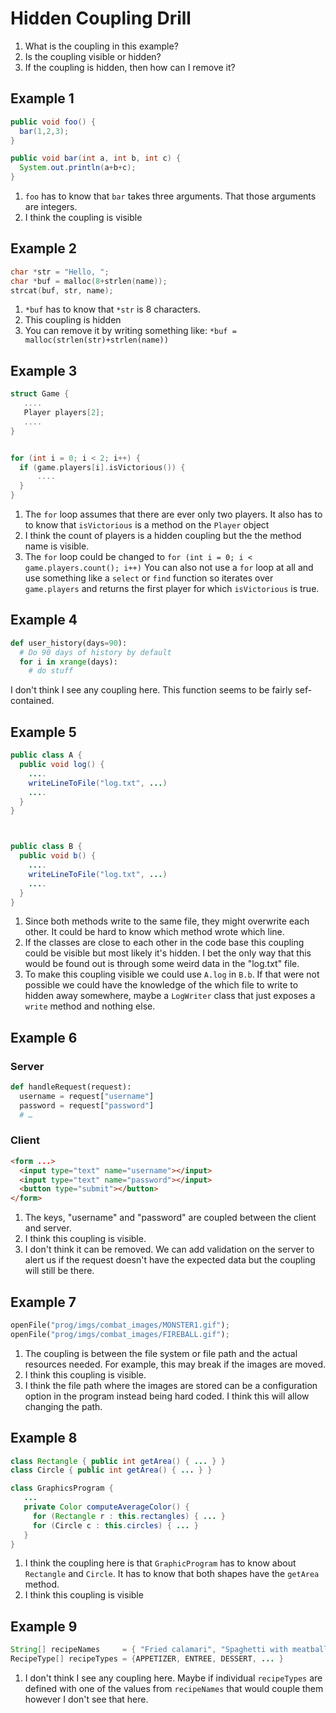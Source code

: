 # Hidden Coupling Drill


1. What is the coupling in this example?
2. Is the coupling visible or hidden?
3. If the coupling is hidden, then how can I remove it?


## Example 1

```java
public void foo() {
  bar(1,2,3);
}

public void bar(int a, int b, int c) {
  System.out.println(a+b+c);
}
```

1. `foo` has to know that `bar` takes three arguments. That those arguments are integers.
2. I think the coupling is visible

## Example 2

```c
char *str = "Hello, ";
char *buf = malloc(8+strlen(name));
strcat(buf, str, name);
```

1. `*buf` has to know that `*str` is 8 characters.
2. This coupling is hidden
3. You can remove it by writing something like: `*buf = malloc(strlen(str)+strlen(name))`

## Example 3

```c++
struct Game {
   ....
   Player players[2];
   ....
}


for (int i = 0; i < 2; i++) {
  if (game.players[i].isVictorious()) {
      ....
  }
}
```


1. The `for` loop assumes that there are ever only two players. It also has to to know that `isVictorious` is a method on the `Player` object
2. I think the count of players is a hidden coupling but the the method name is visible.
3. The `for` loop could be changed to `for (int i = 0; i < game.players.count(); i++)` You can also not use a `for` loop at all and use something like a `select` or `find` function so iterates over `game.players`
   and returns the first player for which `isVictorious` is true.



## Example 4


```python
def user_history(days=90):
  # Do 90 days of history by default
  for i in xrange(days):
    # do stuff
```

I don't think I see any coupling here. This function seems to be fairly sef-contained.

## Example 5

```java
public class A {
  public void log() {
    ....
    writeLineToFile("log.txt", ...)
    ....
  }
}



public class B {
  public void b() {
    ....
    writeLineToFile("log.txt", ...)
    ....
  }
}
```

1. Since both methods write to the same file, they might overwrite each other. It could be hard to know which method wrote which line.
2. If the classes are close to each other in the code base this coupling could be visible but most likely it's hidden. I bet the only way that this would be found out is through some weird data in the "log.txt" file.
3. To make this coupling visible we could use `A.log` in `B.b`. If that were not possible we could have the knowledge of the which file to write to hidden away somewhere, maybe a `LogWriter` class that just exposes a `write` method and nothing else.


## Example 6

### Server

```python
def handleRequest(request):
  username = request["username"]
  password = request["password"]
  # …
```

### Client

```html
<form ...>
  <input type="text" name="username"></input>
  <input type="text" name="password"></input>
  <button type="submit"></button>
</form>
```

1. The keys, "username" and "password" are coupled between the client and server.
2. I think this coupling is visible.
3. I don't think it can be removed. We can add validation on the server to alert us if the request doesn't have the expected data but the coupling will still be there.

## Example 7

```python
openFile("prog/imgs/combat_images/MONSTER1.gif");
openFile("prog/imgs/combat_images/FIREBALL.gif");
```

1. The coupling is between the file system or file path and the actual resources needed. For example, this may break if the images are moved.
2. I think this coupling is visible.
3. I think the file path where the images are stored can be a configuration option in the program instead being hard coded. I think this will allow changing the path.

## Example 8

```java
class Rectangle { public int getArea() { ... } }
class Circle { public int getArea() { ... } }

class GraphicsProgram {
   ...
   private Color computeAverageColor() {
     for (Rectangle r : this.rectangles) { ... }
     for (Circle c : this.circles) { ... }
   }
}
```

1. I think the coupling here is that `GraphicProgram` has to know about `Rectangle` and `Circle`. It has to know that both shapes have the `getArea` method.
2. I think this coupling is visible




## Example 9

```java
String[] recipeNames     = { "Fried calamari", "Spaghetti with meatballs", "Apple pie", ... };
RecipeType[] recipeTypes = {APPETIZER, ENTREE, DESSERT, ... }
```

1. I don't think I see any coupling here. Maybe if individual `recipeTypes` are defined with one of the values from `recipeNames` that would couple them however I don't see that here.